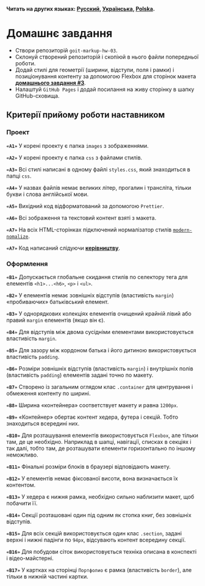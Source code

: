 **Читать на других языках: [Русский](README.md), [Українська](README.ua.md),
[Polska](README.pl.md).**

# Домашнє завдання

- Створи репозиторій `goit-markup-hw-03`.
- Склонуй створений репозиторій і скопіюй в нього файли попередньої роботи.
- Додай стилі для геометрії (ширини, відступи, поля і рамки) і позиціонування
   контенту за допомогою Flexbox для сторінок макета
  [**домашнього завдання #3**](<https://www.figma.com/file/oTYBECAN79dXy19hzWObO4/Web-Studio-(Version-2.1)?node-id=1%3A94>).
- Налаштуй `GitHub Pages` і додай посилання на живу сторінку в шапку
   GitHub-сховища.

## Критерії прийому роботи наставником

### Проект

**`«A1»`** У корені проекту є папка `images` з зображеннями.

**`«A2»`** У корені проекту є папка `css` з файлами стилів.

**`«A3»`** Всі стилі написані в одному файлі `styles.css`, який знаходиться в
папці `css`.

**`«A4»`** У назвах файлів немає великих літер, прогалин і трансліта, тільки
букви і слова англійської мови.

**`«A5»`** Вихідний код відформатований за допомогою `Prettier`.

**`«A6»`** Всі зображення та текстовий контент взяті з макета.

**`«A7»`** На всіх HTML-сторінках підключений нормалізатор стилів
[`modern-nomalize`](https://github.com/sindresorhus/modern-normalize).

**`«A7»`** Код написаний слідуючи
[**керівництву**](http://sadcitizen.me/code-guide/).

### Оформлення

**`«B1»`** Допускається глобальне скидання стилів по селектору тега для елементів
`<h1>...<h6>`, `<p>` і `<ul>`.

**`«B2»`** У елементів немає зовнішніх відступів (властивість `margin`) «пробиваючих»
батьківський елемент.

**`«B3»`** У однорядкових колекціях елементів очищений крайній лівий або правий
`margin` елементів (якщо він є).

**`«B4»`** Для відступів між двома сусідніми елементами використовується властивість
`margin`.

**`«B5»`** Для зазору між кордоном батька і його дитиною використовується
властивість `padding`.

**`«B6»`** Розміри зовнішніх відступів (властивість `margin`) і внутрішніх полів
(властивість `padding`) елементів задані точно по макету.

**`«B7»`** Створено із загальним оглядом клас `.container` для центрування і
обмеження контенту по ширині.

**`«B8»`** Ширина «контейнера» соответствует макету и равна `1200px`.

**`«B9»`** «Контейнер» обертає контент хедера, футера і секцій. Тобто
знаходиться всередині них.

**`«B10»`** Для розташування елементів використовується `Flexbox`, але тільки там,
де це необхідно. Наприклад в шапці, навігації, списках в секціях і так далі,
тобто там, де розташувати елементи горизонтально по іншому неможливо.

**`«B11»`** Фінальні розміри блоків в браузері відповідають макету.

**`«B12»`** У елементів немає фіксованої висоти, вона визначається їх контентом.

**`«B13»`** У хедера є нижня рамка, необхідно сильно наблизити макет, щоб
побачити її.

**`«B14»`** Секції розташовані один під одним як стопка книг, без зовнішніх
відступів.

**`«B15»`** Для всіх секцій використовується один клас `.section`, задані верхні і
нижні падінги по `94px`, відсувають контент всередину секції.

**`«B16»`** Для побудови сіток використовується техніка описана в конспекті і
відео-майстерні.

**`«B17»`** У картках на сторінці `Портфолио` є рамка (властивість `border`),
але тільки в нижній частині картки.
